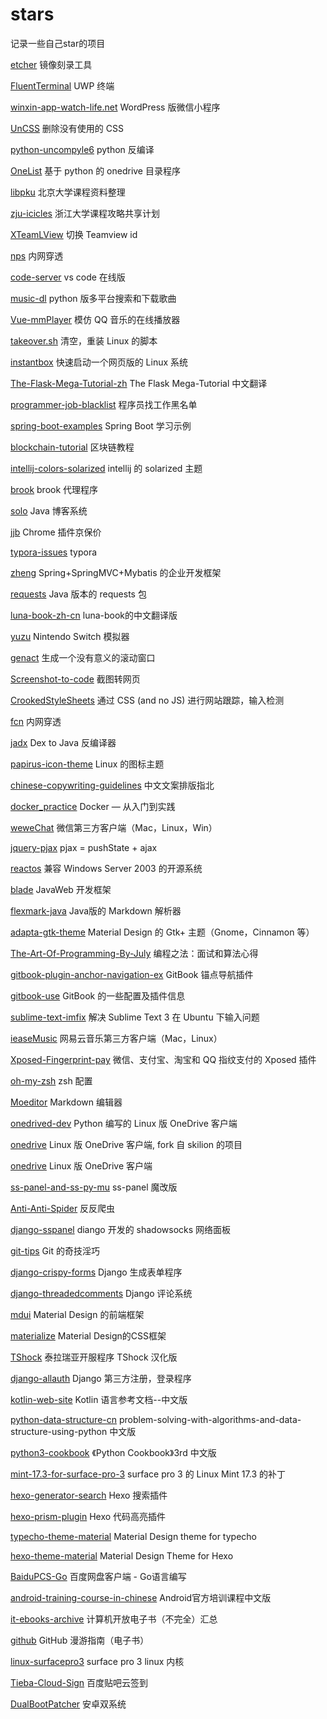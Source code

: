 # stars
记录一些自己star的项目

[etcher](https://github.com/balena-io/etcher) 镜像刻录工具

[FluentTerminal](https://github.com/felixse/FluentTerminal) UWP 终端

[winxin-app-watch-life.net](https://github.com/iamxjb/winxin-app-watch-life.net) WordPress 版微信小程序

[UnCSS](https://github.com/uncss/uncss) 删除没有使用的 CSS

[python-uncompyle6](https://github.com/rocky/python-uncompyle6) python 反编译

[OneList](https://github.com/0oVicero0/OneList) 基于 python 的 onedrive 目录程序

[libpku](https://github.com/lib-pku/libpku) 北京大学课程资料整理

[zju-icicles](https://github.com/QSCTech/zju-icicles) 浙江大学课程攻略共享计划

[XTeamLView](https://github.com/binbibi/XTeamLView) 切换 Teamview id

[nps](https://github.com/cnlh/nps) 内网穿透

[code-server](https://github.com/codercom/code-server) vs code 在线版

[music-dl](https://github.com/0xHJK/music-dl) python 版多平台搜索和下载歌曲

[Vue-mmPlayer](https://github.com/maomao1996/Vue-mmPlayer) 模仿 QQ 音乐的在线播放器

[takeover.sh](https://github.com/marcan/takeover.sh) 清空，重装 Linux 的脚本

[instantbox](https://github.com/instantbox/instantbox) 快速启动一个网页版的 Linux 系统

[The-Flask-Mega-Tutorial-zh](https://github.com/luhuisicnu/The-Flask-Mega-Tutorial-zh) The Flask Mega-Tutorial 中文翻译

[programmer-job-blacklist](https://github.com/shengxinjing/programmer-job-blacklist) 程序员找工作黑名单

[spring-boot-examples](https://github.com/ityouknow/spring-boot-examples) Spring Boot 学习示例








[blockchain-tutorial](https://github.com/liuchengxu/blockchain-tutorial) 区块链教程

[intellij-colors-solarized](https://github.com/jkaving/intellij-colors-solarized) intellij 的 solarized 主题

[brook](https://github.com/txthinking/brook) brook 代理程序

[solo](https://github.com/b3log/solo) Java 博客系统

[jjb](https://github.com/sunoj/jjb) Chrome 插件京保价

[typora-issues](https://github.com/typora/typora-issues) typora

[zheng](https://github.com/shuzheng/zheng) Spring+SpringMVC+Mybatis 的企业开发框架

[requests](https://github.com/hsiafan/requests) Java 版本的 requests 包

[luna-book-zh-cn](https://github.com/LunaCN/luna-book-zh-cn) luna-book的中文翻译版

[yuzu](https://github.com/yuzu-emu/yuzu) Nintendo Switch 模拟器

[genact](https://github.com/svenstaro/genact) 生成一个没有意义的滚动窗口

[Screenshot-to-code](https://github.com/emilwallner/Screenshot-to-code) 截图转网页

[CrookedStyleSheets](https://github.com/jbtronics/CrookedStyleSheets) 通过 CSS (and no JS) 进行网站跟踪，输入检测

[fcn](https://github.com/boywhp/fcn) 内网穿透

[jadx](https://github.com/skylot/jadx) Dex to Java 反编译器

[papirus-icon-theme](https://github.com/PapirusDevelopmentTeam/papirus-icon-theme) Linux 的图标主题

[chinese-copywriting-guidelines](https://github.com/mzlogin/chinese-copywriting-guidelines) 中文文案排版指北

[docker_practice](https://github.com/yeasy/docker_practice) Docker — 从入门到实践

[weweChat](https://github.com/trazyn/weweChat) 微信第三方客户端（Mac，Linux，Win）

[jquery-pjax](https://github.com/defunkt/jquery-pjax) pjax = pushState + ajax

[reactos](https://github.com/reactos/reactos) 兼容 Windows Server 2003 的开源系统

[blade](https://github.com/lets-blade/blade) JavaWeb 开发框架

[flexmark-java](https://github.com/vsch/flexmark-java) Java版的 Markdown 解析器

[adapta-gtk-theme](https://github.com/adapta-project/adapta-gtk-theme) Material Design 的 Gtk+ 主题（Gnome，Cinnamon 等）

[The-Art-Of-Programming-By-July](https://github.com/julycoding/The-Art-Of-Programming-By-July) 编程之法：面试和算法心得

[gitbook-plugin-anchor-navigation-ex](https://github.com/zq99299/gitbook-plugin-anchor-navigation-ex) GitBook 锚点导航插件

[gitbook-use](https://github.com/zhangjikai/gitbook-use) GitBook 的一些配置及插件信息

[sublime-text-imfix](https://github.com/lyfeyaj/sublime-text-imfix) 解决 Sublime Text 3 在 Ubuntu 下输入问题

[ieaseMusic](https://github.com/trazyn/ieaseMusic) 网易云音乐第三方客户端（Mac，Linux）

[Xposed-Fingerprint-pay](https://github.com/eritpchy/Xposed-Fingerprint-pay) 微信、支付宝、淘宝和 QQ 指纹支付的 Xposed 插件

[oh-my-zsh](https://github.com/robbyrussell/oh-my-zsh) zsh 配置

[Moeditor](https://github.com/Moeditor/Moeditor) Markdown 编辑器

[onedrived-dev](https://github.com/xybu/onedrived-dev) Python 编写的 Linux 版 OneDrive 客户端


[onedrive](https://github.com/abraunegg/onedrive) Linux 版 OneDrive 客户端, fork 自 skilion 的项目

[onedrive](https://github.com/skilion/onedrive) Linux 版 OneDrive 客户端

[ss-panel-and-ss-py-mu](https://github.com/mmmwhy/ss-panel-and-ss-py-mu/tree/master) ss-panel 魔改版

[Anti-Anti-Spider](https://github.com/luyishisi/Anti-Anti-Spider) 反反爬虫

[django-sspanel](https://github.com/Ehco1996/django-sspanel) diango 开发的 shadowsocks 网络面板

[git-tips](https://github.com/521xueweihan/git-tips) Git 的奇技淫巧

[django-crispy-forms](https://github.com/django-crispy-forms/django-crispy-forms) Django 生成表单程序

[django-threadedcomments](https://github.com/HonzaKral/django-threadedcomments) Django 评论系统

[mdui](https://github.com/zdhxiong/mdui) Material Design 的前端框架

[materialize](https://github.com/Dogfalo/materialize) Material Design的CSS框架

[TShock](https://github.com/mistzzt/TShock) 泰拉瑞亚开服程序 TShock 汉化版

[django-allauth](https://github.com/pennersr/django-allauth) Django 第三方注册，登录程序

[kotlin-web-site](https://github.com/LiYing2010/kotlin-web-site) Kotlin 语言参考文档--中文版 

[python-data-structure-cn](https://github.com/facert/python-data-structure-cn) problem-solving-with-algorithms-and-data-structure-using-python 中文版

[python3-cookbook](https://github.com/yidao620c/python3-cookbook) 《Python Cookbook》3rd 中文版

[mint-17.3-for-surface-pro-3](https://github.com/tiggerite/mint-17.3-for-surface-pro-3) surface pro 3 的 Linux Mint 17.3 的补丁

[hexo-generator-search](https://github.com/wzpan/hexo-generator-search) Hexo 搜索插件

[hexo-prism-plugin](https://github.com/ele828/hexo-prism-plugin) Hexo 代码高亮插件

[typecho-theme-material](https://github.com/idawnlight/typecho-theme-material) Material Design theme for typecho

[hexo-theme-material](https://github.com/viosey/hexo-theme-material)  Material Design Theme for Hexo

[BaiduPCS-Go](https://github.com/iikira/BaiduPCS-Go) 百度网盘客户端 - Go语言编写

[android-training-course-in-chinese](https://github.com/kesenhoo/android-training-course-in-chinese) Android官方培训课程中文版

[it-ebooks-archive](https://github.com/it-ebooks/it-ebooks-archive)  计算机开放电子书（不完全）汇总

[github](https://github.com/phodal/github) GitHub 漫游指南（电子书）

[linux-surfacepro3](https://github.com/matthewwardrop/linux-surfacepro3) surface pro 3 linux 内核

[Tieba-Cloud-Sign](https://github.com/MoeNetwork/Tieba-Cloud-Sign) 百度贴吧云签到

[DualBootPatcher](https://github.com/chenxiaolong/DualBootPatcher) 安卓双系统
